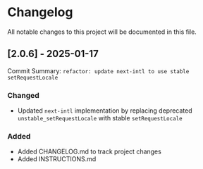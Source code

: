 # Changelog

All notable changes to this project will be documented in this file.

## [2.0.6] - 2025-01-17

Commit Summary: `refactor: update next-intl to use stable setRequestLocale`

### Changed

- Updated `next-intl` implementation by replacing deprecated `unstable_setRequestLocale` with stable `setRequestLocale`

### Added

- Added CHANGELOG.md to track project changes
- Added INSTRUCTIONS.md
